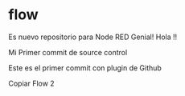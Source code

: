 # flow
Es nuevo repositorio para Node RED Genial!
Hola !!

 Mi Primer commit de source control

 Este es el primer commit con plugin de Github


Copiar Flow 2
